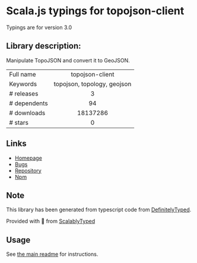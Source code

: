 
# Scala.js typings for topojson-client

Typings are for version 3.0

## Library description:
Manipulate TopoJSON and convert it to GeoJSON.

|                    |                 |
| ------------------ | :-------------: |
| Full name          | topojson-client |
| Keywords           | topojson, topology, geojson |
| # releases         | 3 |
| # dependents       | 94 |
| # downloads        | 18137286 |
| # stars            | 0 |

## Links
- [Homepage](https://github.com/topojson/topojson-client)
- [Bugs](https://github.com/topojson/topojson-client/issues)
- [Repository](https://github.com/topojson/topojson-client)
- [Npm](https://www.npmjs.com/package/topojson-client)
    


## Note
This library has been generated from typescript code from [DefinitelyTyped](https://definitelytyped.org).

Provided with :purple_heart: from [ScalablyTyped](https://github.com/oyvindberg/ScalablyTyped)

## Usage
See [the main readme](../../readme.md) for instructions.


